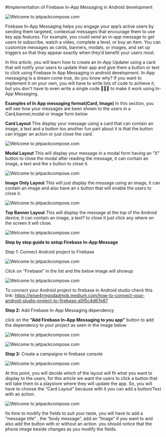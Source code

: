  #Implementation of Firebase In-App Messaging in Android development

 ![Welcome to jetpackcompose.com](https://miro.medium.com/max/1400/1*s5lUbq98byx1f-9u0kjRLA.jpeg)

Firebase In-App Messaging helps you engage your app’s active users by sending them targeted, contextual messages that encourage them to use key app features. For example, you could send an in-app message to get users to subscribe, watch a video, complete a level, or buy an item. You can customize messages as cards, banners, modals, or images, and set up triggers so that they appear exactly when they’d benefit your users most.

In this article, you will learn how to create an In-App Updater using a card that will notify your users to update their app and give them a button or text to click using Firebase In App Messaging in android development.
In-App messaging is a dream come true, do you know why? If you want to implement it on your own, you will have to write lots of code to achieve it, but you don't have to even write a single code 🥳🤯😳 to make it work using In-App Messaging.

**Examples of In App messaging format(Card, Image)**
In this section, you will see how your messages are been shown to the users in a Card,banner,modal or image form below

**Card Layout**
This display your message using a card that can contain an image, a text and a button too another fun part about it is that the button can trigger an action or just close the card.

 ![Welcome to jetpackcompose.com](https://miro.medium.com/max/1400/1*JSwCJj7TbuOf2izmNkzDQA.png)

 **Modal Layout**
This will display your message in a modal form having an “X” button to close the modal after reading the message, it can contain an image, a text and the x button to close it.

![Welcome to jetpackcompose.com](https://miro.medium.com/max/1400/1*DvJRXaEEQ9YfxKgWPVmUVw.png)

**Image Only Layout**
This will just display the message using an image, it can contain an image and also have an x button that will enable the users to close it.

![Welcome to jetpackcompose.com](https://miro.medium.com/max/1400/1*P5vVQfrW6PsSSQ0-esf7VQ.png)

**Top Banner Layout**
This will display the message at the top of the Android device, it can contain an image, a text? to close it just click any where on the screen it will close.

![Welcome to jetpackcompose.com](https://miro.medium.com/max/1400/1*vyRikPWbH9aVCYaIEhLykg.png)

**Step by step guide to setup Firebase In-App Message**

Step 1: Connect Android project to Firebase

![Welcome to jetpackcompose.com](https://miro.medium.com/max/1212/1*oCEzZHwNsZ0QN_HKwW7mCA.png)

Click on “Firebase” in the list and the below image will showup

![Welcome to jetpackcompose.com](https://miro.medium.com/max/1400/1*zzU2yj8AtnOxwe8Tzkpy3A.png)

To connect your Android project to firebase in Android studio check this link: https://wise4rmgodadmob.medium.com/how-to-connect-your-android-studio-project-to-firebase-a5f5c4d67e87

**Step 2:** Add Firebase In-App Messaging dependency

click on the **“Add Firebase In-App Messaging to you app”** button to add the dependency to your project as seen in the image below

![Welcome to jetpackcompose.com](https://miro.medium.com/max/1400/1*NfiBlInkzleDYkkDDlBs4Q.png)

![Welcome to jetpackcompose.com](https://miro.medium.com/max/1400/1*JoIFqfJfPKrlkLmx5RcXKQ.png)

**Step 3:** Create a campaigne in firebase console

![Welcome to jetpackcompose.com](https://miro.medium.com/max/1400/1*xQksf1RJiZB_cpQ-DUzP2Q.png)

At this point, you will decide which of the layout will fit what you want to display to the users, for this article we want the users to click a button that will take them to a playstore where they will update the app. So, you will have to choose the “Card Layout” because with it you can add a button/Text with an action.

![Welcome to jetpackcompose.com](https://miro.medium.com/max/1400/1*B8151uQOYzi7a6bzYsZsVA.png)

Its time to modify the fields to suit your taste, you will have to add a “message title” , the “body message”, add an “Image” if you want to and also add the button with or without an action. you should notice that the phone image beside changes as you modify the fields.